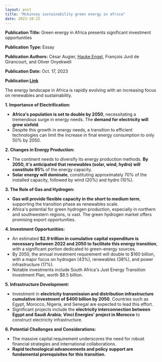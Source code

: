 ```yaml
---
layout: post
title: "Mckinsey sustainability green energy in africa"
date: 2023-10-22
---
```


<!-- wp:paragraph -->
<p><strong>Publication Title: </strong>Green energy in Africa presents significant investment opportunities</p>
<!-- /wp:paragraph -->

<!-- wp:paragraph -->
<p><strong>Publication Type:&nbsp;</strong>Essay</p>
<!-- /wp:paragraph -->

<!-- wp:paragraph -->
<p><strong>Publication Authors:</strong> César Augier, <a href="https://www.mckinsey.com/our-people/hauke-engel">Hauke Engel</a>, François Jurd de Girancourt, and Oliver Onyekweli</p>
<!-- /wp:paragraph -->

<!-- wp:paragraph -->
<p><strong>Publication Date:</strong> Oct. 17, 2023</p>
<!-- /wp:paragraph -->

<!-- wp:paragraph -->
<p><strong>Publication <a href="https://www.mckinsey.com/capabilities/sustainability/our-insights/green-energy-in-africa-presents-significant-investment-opportunities?stcr=EF508E7F53A04DBFBBA619212BF6277D&amp;cid=other-eml-alt-mip-mck&amp;hlkid=ba935e9821004bad9dc6ec5a505d19ce&amp;hctky=15047448&amp;hdpid=6ddfad6c-866d-4ba9-90a9-6be85874a6c8" target="_blank" rel="noreferrer noopener">Link</a></strong></p>
<!-- /wp:paragraph -->

<!-- wp:paragraph -->
<p>The energy landscape in Africa is rapidly evolving with an increasing focus on renewables and sustainability. </p>
<!-- /wp:paragraph -->

<!-- wp:paragraph -->
<p><strong>1. Importance of Electrification:</strong></p>
<!-- /wp:paragraph -->

<!-- wp:list -->
<ul><!-- wp:list-item -->
<li><strong>Africa's population is set to double by 2050</strong>, necessitating a tremendous surge in energy needs. The <strong>demand for electricity will grow sixfold</strong>.</li>
<!-- /wp:list-item -->

<!-- wp:list-item -->
<li>Despite this growth in energy needs, a transition to efficient technologies can limit the increase in final energy consumption to only 50% by 2050.</li>
<!-- /wp:list-item --></ul>
<!-- /wp:list -->

<!-- wp:paragraph -->
<p><strong>2. Changes in Energy Production:</strong></p>
<!-- /wp:paragraph -->

<!-- wp:list -->
<ul><!-- wp:list-item -->
<li>The continent needs to diversify its energy production methods. <strong>By 2050, it's anticipated that renewables (solar, wind, hydro) will constitute 95%</strong> of the energy capacity.</li>
<!-- /wp:list-item -->

<!-- wp:list-item -->
<li><strong>Solar energy will dominate</strong>, constituting approximately 70% of the installed capacity, followed by wind (20%) and hydro (10%).</li>
<!-- /wp:list-item --></ul>
<!-- /wp:list -->

<!-- wp:paragraph -->
<p><strong>3. The Role of Gas and Hydrogen:</strong></p>
<!-- /wp:paragraph -->

<!-- wp:list -->
<ul><!-- wp:list-item -->
<li><strong>Gas will provide flexible capacity in the short to medium term</strong>, supporting the transition phase as renewables scale.</li>
<!-- /wp:list-item -->

<!-- wp:list-item -->
<li>Africa's potential for green hydrogen production, especially in northern and southwestern regions, is vast. The green hydrogen market offers promising export opportunities.</li>
<!-- /wp:list-item --></ul>
<!-- /wp:list -->

<!-- wp:paragraph -->
<p><strong>4. Investment Opportunities:</strong></p>
<!-- /wp:paragraph -->

<!-- wp:list -->
<ul><!-- wp:list-item -->
<li>An estimated <strong>$2.9 trillion in cumulative capital expenditure is necessary between 2022 and 2050 to facilitate this energy transition</strong>, with a significant portion dedicated to green-energy sources.</li>
<!-- /wp:list-item -->

<!-- wp:list-item -->
<li>By 2050, the annual investment requirement will double to $160 billion, with a major focus on hydrogen (43%), renewables (38%), and power infrastructure (17%).</li>
<!-- /wp:list-item -->

<!-- wp:list-item -->
<li>Notable investments include South Africa's Just Energy Transition Investment Plan, worth $8.5 billion.</li>
<!-- /wp:list-item --></ul>
<!-- /wp:list -->

<!-- wp:paragraph -->
<p><strong>5. Infrastructure Development:</strong></p>
<!-- /wp:paragraph -->

<!-- wp:list -->
<ul><!-- wp:list-item -->
<li>Investment in <strong>electricity transmission and distribution infrastructure cumulative investment of $400 billion by 2050</strong>. Countries such as Egypt, Morocco, Nigeria, and Senegal are expected to lead this effort.</li>
<!-- /wp:list-item -->

<!-- wp:list-item -->
<li>Significant projects include the <strong>electricity interconnection between Egypt and Saudi Arabia</strong>; <strong>Vinci Energies' project in Morocco</strong> to construct electricity infrastructure.</li>
<!-- /wp:list-item --></ul>
<!-- /wp:list -->

<!-- wp:paragraph -->
<p><strong>6. Potential Challenges and Considerations:</strong></p>
<!-- /wp:paragraph -->

<!-- wp:list -->
<ul><!-- wp:list-item -->
<li>The massive capital requirement underscores the need for robust financial strategies and international collaborations.</li>
<!-- /wp:list-item -->

<!-- wp:list-item -->
<li><strong>Rapid technological advancements and policy support are fundamental prerequisites for this transition.</strong></li>
<!-- /wp:list-item --></ul>
<!-- /wp:list -->